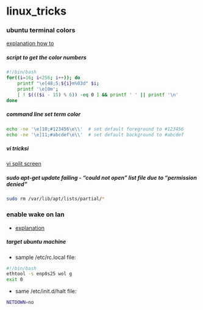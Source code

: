 # linux_tricks

### ubuntu terminal colors
[explanation how to](https://askubuntu.com/questions/558280/changing-colour-of-text-and-background-of-terminal)</br>


##### script to get the color numbers
```bash
#!/bin/bash
for((i=16; i<256; i++)); do
    printf "\e[48;5;${i}m%03d" $i;
    printf '\e[0m';
    [ ! $((($i - 15) % 6)) -eq 0 ] && printf ' ' || printf '\n'
done
```

##### command line set term color
```bash
echo -ne '\e]10;#123456\e\\'  # set default foreground to #123456
echo -ne '\e]11;#abcdef\e\\'  # set default background to #abcdef
```

##### vi tricksi</br>

[vi split screen](http://www.microshell.com/programming/quick-tips/split-screen-in-vi/)

##### sudo apt-get update failing - “could not open” list file due to “permission denied”</br>
```bash
sudo rm /var/lib/apt/lists/partial/*
```

### enable wake on lan
* [explanation](http://ubuntuguide.net/remotely-turn-on-ubuntu-from-lan)

##### target ubuntu machine
* sample /etc/rc.local file:
```bash
#!/bin/bash
ethtool -s enp0s25 wol g
exit 0
```
* same /etc/init.d/halt file:
```bash
NETDOWN=no
```
